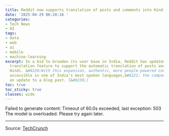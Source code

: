 ```yaml
---
title: Reddit now supports translation of posts and comments into Hindi
date: '2025-04-29 06:20:16 '
categories:
- Tech News
- AI
tags:
- data
- web
- ai
- mobile
- machine-learning
excerpt: In a bid to broaden its user base in India, Reddit has updated its machine
  translation feature to support the automatic translation of posts and comments into
  Hindi. &#8220;With this expansion, authentic, more people-powered content is now
  accessible in one of India’s most spoken languages,&#8221; the company wrote in
  an update to a blog post. [&#8230;]
toc: true
toc_sticky: true
classes: wide
---
```


Failed to generate content: Timeout of 60.0s exceeded, last exception: 503 The model is overloaded. Please try again later.

---

Source: [TechCrunch](https://techcrunch.com/2025/04/28/reddit-now-supports-translation-of-posts-and-comments-into-hindi/)